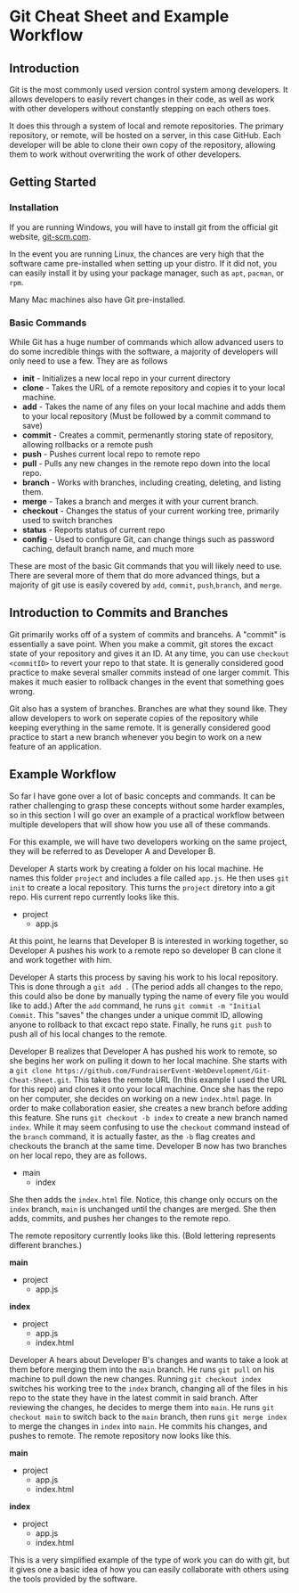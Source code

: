 # Git Cheat Sheet and Example Workflow

## Introduction

Git is the most commonly used version control system among developers. It allows developers to easily revert changes in their code, as well as work with other developers without constantly stepping on each others toes.

It does this through a system of local and remote repositories. The primary repository, or remote, will be hosted on a server, in this case GitHub. Each developer will be able to clone their own copy of the repository, allowing them to work without overwriting the work of other developers.

## Getting Started

### Installation

If you are running Windows, you will have to install git from the official git website, [git-scm.com](https://git-scm.com/).

In the event you are running Linux, the chances are very high that the software came pre-installed when setting up your distro. If it did not, you can easily install it by using your package manager, such as `apt`, `pacman`, or `rpm`.

Many Mac machines also have Git pre-installed.

### Basic Commands

While Git has a huge number of commands which allow advanced users to do some incredible things with the software, a majority of developers will only need to use a few. They are as follows

 - **init** - Initializes a new local repo in your current directory
 - **clone** - Takes the URL of a remote repository and copies it to your local machine.
 - **add** - Takes the name of any files on your local machine and adds them to your local repository (Must be followed by a commit command to save)
 - **commit** - Creates a commit, permenantly storing state of repository, allowing rollbacks or a remote push
 - **push** - Pushes current local repo to remote repo
 - **pull** - Pulls any new changes in the remote repo down into the local repo.
 - **branch** - Works with branches, including creating, deleting, and listing them.
 - **merge** - Takes a branch and merges it with your current branch.
 - **checkout** - Changes the status of your current working tree, primarily used to switch branches
 - **status** - Reports status of current repo
 - **config** - Used to configure Git, can change things such as password caching, default branch name, and much more

These are most of the basic Git commands that you will likely need to use. There are several more of them that do more advanced things, but a majority of git use is easily covered by `add`, `commit`, `push`,`branch`, and `merge`.

## Introduction to Commits and Branches

Git primarily works off of a system of commits and brancehs. A "commit" is essentially a save point. When you make a commit, git stores the excact state of your repository and gives it an ID. At any time, you can use `checkout <commitID>` to revert your repo to that state. It is generally considered good practice to make several smaller commits instead of one larger commit. This makes it much easier to rollback changes in the event that something goes wrong.

Git also has a system of branches. Branches are what they sound like. They allow developers to work on seperate copies of the repository while keeping everything in the same remote. It is generally considered good practice to start a new branch whenever you begin to work on a new feature of an application.

## Example Workflow

So far I have gone over a lot of basic concepts and commands. It can be rather challenging to grasp these concepts without some harder examples, so in this section I will go over an example of a practical workflow between multiple developers that will show how you use all of these commands.

For this example, we will have two developers working on the same project, they will be referred to as Developer A and Developer B.

Developer A starts work by creating a folder on his local machine. He names this folder `project` and includes a file called `app.js`. He then uses `git init` to create a local repository. This turns the `project` diretory into a git repo. His current repo currently looks like this.

 - project
   - app.js

At this point, he learns that Developer B is interested in working together, so Developer A pushes his work to a remote repo so developer B can clone it and work together with him.

Developer A starts this process by saving his work to his local repository. This is done through a `git add .` (The period adds all changes to the repo, this could also be done by manually typing the name of every file you would like to add.) After the `add` command, he runs `git commit -m "Initial Commit`. This "saves" the changes under a unique commit ID, allowing anyone to rollback to that excact repo state. Finally, he runs `git push` to push all of his local changes to the remote.

Developer B realizes that Developer A has pushed his work to remote, so she begins her work on pulling it down to her local machine. She starts with a `git clone https://github.com/FundraiserEvent-WebDevelopment/Git-Cheat-Sheet.git`. This takes the remote URL (In this example I used the URL for this repo) and clones it onto your local machine. Once she has the repo on her computer, she decides on working on a new `index.html` page. In order to make collaboration easier, she creates a new branch before adding this feature. She runs `git checkout -b index` to create a new branch named `index`. While it may seem confusing to use the `checkout` command instead of the `branch` command, it is actually faster, as the `-b` flag creates and checkouts the branch at the same time. Developer B now has two branches on her local repo, they are as follows.

 - main
   - index

She then adds the `index.html` file. Notice, this change only occurs on the `index` branch, `main` is unchanged until the changes are merged. She then adds, commits, and pushes her changes to the remote repo.

The remote repository currently looks like this. (Bold lettering represents different branches.)

**main**
 - project
   - app.js
  
**index**
 - project
   - app.js
   - index.html

Developer A hears about Developer B's changes and wants to take a look at them before merging them into the `main` branch. He runs `git pull` on his machine to pull down the new changes. Running `git checkout index` switches his working tree to the `index` branch, changing all of the files in his repo to the state they have in the latest commit in said branch. After reviewing the changes, he decides to merge them into `main`. He runs `git checkout main` to switch back to the `main` branch, then runs `git merge index` to merge the changes in `index` into `main`. He commits his changes, and pushes to remote. The remote repository now looks like this.

**main**
 - project
   - app.js
   - index.html
  
**index**
 - project
   - app.js
   - index.html

This is a very simplified example of the type of work you can do with git, but it gives one a basic idea of how you can easily collaborate with others using the tools provided by the software.